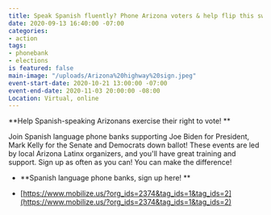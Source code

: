 ```yaml
---
title: Speak Spanish fluently? Phone Arizona voters & help flip this swing state!
date: 2020-09-13 16:40:00 -07:00
categories:
- action
tags:
- phonebank
- elections
is featured: false
main-image: "/uploads/Arizona%20highway%20sign.jpeg"
event-start-date: 2020-10-21 13:00:00 -07:00
event-end-date: 2020-11-03 20:00:00 -08:00
Location: Virtual, online
---
```


\*\*Help Spanish-speaking Arizonans exercise their right to vote! \*\*

Join Spanish language phone banks supporting Joe Biden for President, Mark Kelly for the Senate and Democrats down ballot! These events are led by local Arizona Latinx organizers, and you'll have great training and support. Sign up as often as you can! You can make the difference!

* **Spanish language phone banks, sign up here! **

* [https://www.mobilize.us/?org_ids=2374&tag_ids=1&tag_ids=2](https://www.mobilize.us/?org_ids=2374&tag_ids=1&tag_ids=2)